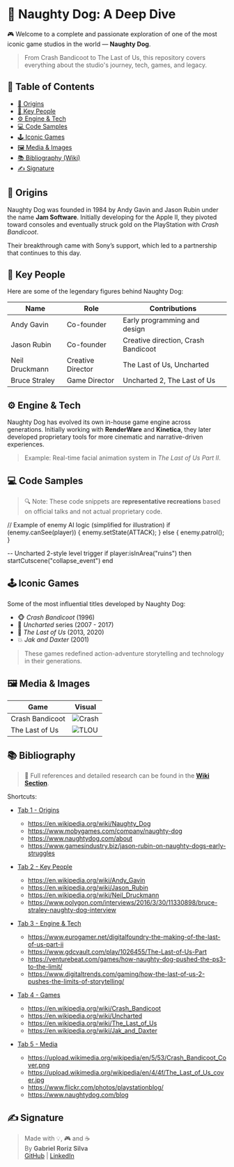 # 🐾 Naughty Dog: A Deep Dive

🎮 Welcome to a complete and passionate exploration of one of the most iconic game studios in the world — **Naughty Dog**.

> From Crash Bandicoot to The Last of Us, this repository covers everything about the studio's journey, tech, games, and legacy.

## 🔖 Table of Contents

- [📜 Origins](#-origins)
- [🧠 Key People](#-key-people)
- [⚙️ Engine & Tech](#️-engine--tech)
- [💻 Code Samples](#-code-samples)
- [🕹️ Iconic Games](#-iconic-games)
- [🖼️ Media & Images](#-media--images)
- [📚 Bibliography (Wiki)](#-bibliography)
- [✍️ Signature](#-signature)

## 📜 Origins

Naughty Dog was founded in 1984 by Andy Gavin and Jason Rubin under the name **Jam Software**. Initially developing for the Apple II, they pivoted toward consoles and eventually struck gold on the PlayStation with *Crash Bandicoot*.

Their breakthrough came with Sony’s support, which led to a partnership that continues to this day.

## 🧠 Key People

Here are some of the legendary figures behind Naughty Dog:

| Name              | Role                     | Contributions                        |
|-------------------|--------------------------|--------------------------------------|
| Andy Gavin         | Co-founder               | Early programming and design         |
| Jason Rubin        | Co-founder               | Creative direction, Crash Bandicoot  |
| Neil Druckmann     | Creative Director        | The Last of Us, Uncharted            |
| Bruce Straley      | Game Director            | Uncharted 2, The Last of Us          |

## ⚙️ Engine & Tech

Naughty Dog has evolved its own in-house game engine across generations. Initially working with **RenderWare** and **Kinetica**, they later developed proprietary tools for more cinematic and narrative-driven experiences.

> Example: Real-time facial animation system in *The Last of Us Part II*.

## 💻 Code Samples

> 🔍 Note: These code snippets are **representative recreations** based on official talks and not actual proprietary code.

// Example of enemy AI logic (simplified for illustration)
if (enemy.canSee(player)) {
    enemy.setState(ATTACK);
} else {
    enemy.patrol();
}

-- Uncharted 2-style level trigger
if player:isInArea("ruins") then
    startCutscene("collapse_event")
end

## 🕹️ Iconic Games

Some of the most influential titles developed by Naughty Dog:

- 🐵 *Crash Bandicoot* (1996)
- 🧭 *Uncharted* series (2007 - 2017)
- 🧟 *The Last of Us* (2013, 2020)
- 💥 *Jak and Daxter* (2001)

> These games redefined action-adventure storytelling and technology in their generations.

## 🖼️ Media & Images

| Game | Visual |
|------|--------|
| Crash Bandicoot | ![Crash](https://upload.wikimedia.org/wikipedia/en/5/53/Crash_Bandicoot_Cover.png) |
| The Last of Us | ![TLOU](https://upload.wikimedia.org/wikipedia/en/4/4f/The_Last_of_Us_cover.jpg) |


## 📚 Bibliography

> 🔗 Full references and detailed research can be found in the **[Wiki Section](../../wiki)**.

Shortcuts:
- [Tab 1 - Origins](../../wiki/Origins)  
  - https://en.wikipedia.org/wiki/Naughty_Dog  
  - https://www.mobygames.com/company/naughty-dog  
  - https://www.naughtydog.com/about  
  - https://www.gamesindustry.biz/jason-rubin-on-naughty-dogs-early-struggles  

- [Tab 2 - Key People](../../wiki/Key-People)  
  - https://en.wikipedia.org/wiki/Andy_Gavin  
  - https://en.wikipedia.org/wiki/Jason_Rubin  
  - https://en.wikipedia.org/wiki/Neil_Druckmann  
  - https://www.polygon.com/interviews/2016/3/30/11330898/bruce-straley-naughty-dog-interview  

- [Tab 3 - Engine & Tech](../../wiki/Engine-&-Tech)  
  - https://www.eurogamer.net/digitalfoundry-the-making-of-the-last-of-us-part-ii  
  - https://www.gdcvault.com/play/1026455/The-Last-of-Us-Part  
  - https://venturebeat.com/games/how-naughty-dog-pushed-the-ps3-to-the-limit/  
  - https://www.digitaltrends.com/gaming/how-the-last-of-us-2-pushes-the-limits-of-storytelling/  

- [Tab 4 - Games](../../wiki/Games)  
  - https://en.wikipedia.org/wiki/Crash_Bandicoot  
  - https://en.wikipedia.org/wiki/Uncharted  
  - https://en.wikipedia.org/wiki/The_Last_of_Us  
  - https://en.wikipedia.org/wiki/Jak_and_Daxter  

- [Tab 5 - Media](../../wiki/Media)  
  - https://upload.wikimedia.org/wikipedia/en/5/53/Crash_Bandicoot_Cover.png  
  - https://upload.wikimedia.org/wikipedia/en/4/4f/The_Last_of_Us_cover.jpg  
  - https://www.flickr.com/photos/playstationblog/  
  - https://www.naughtydog.com/blog  

## ✍️ Signature

> Made with 💡, 🎮 and ☕  
> By **Gabriel Roriz Silva**  
> [GitHub](https://github.com/seu-username) | [LinkedIn](https://linkedin.com/in/seu-linkedin)
